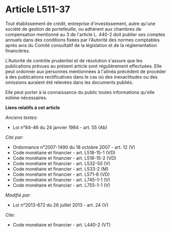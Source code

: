 # Article L511-37

Tout établissement de crédit, entreprise d'investissement, autre qu'une société de gestion de portefeuille, ou adhérent aux
chambres de compensation mentionné au 3 de l'article L. 440-2 doit publier ses comptes annuels dans des conditions fixées par
l'Autorité des normes comptables après avis du Comité consultatif de la législation et de la réglementation financières. 

L'Autorité de contrôle prudentiel et de résolution s'assure que les publications prévues au présent article sont
régulièrement effectuées. Elle peut ordonner aux personnes mentionnées à l'alinéa précédent de procéder à des publications
rectificatives dans le cas où des inexactitudes ou des omissions auraient été relevées dans les documents publiés. 

Elle peut porter à la connaissance du public toutes informations qu'elle estime nécessaires.

**Liens relatifs à cet article**

_Anciens textes_:

  - Loi n°84-46 du 24 janvier 1984 - art. 55 (Ab)

_Cité par_:

  - Ordonnance n°2007-1490 du 18 octobre 2007 - art. 12 (V)
  - Code monétaire et financier - art. L518-15-1 (VD)
  - Code monétaire et financier - art. L518-15-2 (VD)
  - Code monétaire et financier - art. L532-50 (V)
  - Code monétaire et financier - art. L533-2 (M)
  - Code monétaire et financier - art. L571-8 (VD)
  - Code monétaire et financier - art. L745-1-1 (V)
  - Code monétaire et financier - art. L755-1-1 (V)

_Modifié par_:

  - Loi n°2013-672 du 26 juillet 2013 - art. 24 (V)

_Cite_:

  - Code monétaire et financier - art. L440-2 (VT)
